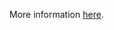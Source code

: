 More information [here](https://docs.prismacloud.io/en/enterprise-edition/policy-reference/aws-policies/aws-supply-chain-policies/bc-aws-386).

